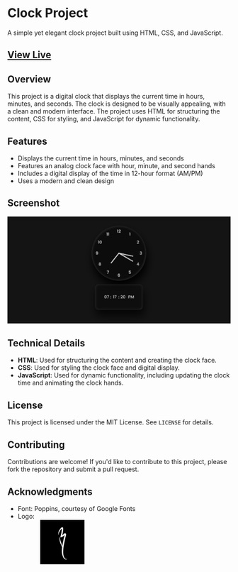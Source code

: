 # Clock Project

A simple yet elegant clock project built using HTML, CSS, and JavaScript.

## [View Live](https://basharkhan7776.github.io/Clock/)

## Overview

This project is a digital clock that displays the current time in hours, minutes, and seconds. The clock is designed to be visually appealing, with a clean and modern interface. The project uses HTML for structuring the content, CSS for styling, and JavaScript for dynamic functionality.

## Features

- Displays the current time in hours, minutes, and seconds
- Features an analog clock face with hour, minute, and second hands
- Includes a digital display of the time in 12-hour format (AM/PM)
- Uses a modern and clean design

## Screenshot

![Clock Project Screenshot](assets/screenshot.png)


## Technical Details

- **HTML**: Used for structuring the content and creating the clock face.
- **CSS**: Used for styling the clock face and digital display.
- **JavaScript**: Used for dynamic functionality, including updating the clock time and animating the clock hands.

## License

This project is licensed under the MIT License. See `LICENSE` for details.

## Contributing

Contributions are welcome! If you'd like to contribute to this project, please fork the repository and submit a pull request.

## Acknowledgments

- Font: Poppins, courtesy of Google Fonts
- Logo: <br><img src="assets/Logo.jpg" alt="Logo" width="100" style="margin-left:50px"/>